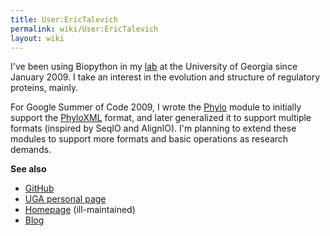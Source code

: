```yaml
---
title: User:EricTalevich
permalink: wiki/User:EricTalevich
layout: wiki
---
```


I've been using Biopython in my [lab](http://esbg.bmb.uga.edu/) at the
University of Georgia since January 2009. I take an interest in the
evolution and structure of regulatory proteins, mainly.

For Google Summer of Code 2009, I wrote the [Phylo](Phylo "wikilink")
module to initially support the [PhyloXML](PhyloXML "wikilink") format,
and later generalized it to support multiple formats (inspired by SeqIO
and AlignIO). I'm planning to extend these modules to support more
formats and basic operations as research demands.

**See also**

-   [GitHub](http://github.com/etal)
-   [UGA personal page](http://etal.myweb.uga.edu/)
-   [Homepage](http://eric.talevich.com/) (ill-maintained)
-   [Blog](http://etalog.blogspot.com/)

